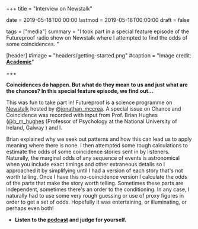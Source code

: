 +++
title = "Interview on Newstalk"

date = 2019-05-18T00:00:00
lastmod = 2019-05-18T00:00:00
draft = false

tags = ["media"]
summary = "I took part in a special feature episode of the Futureproof radio show on Newstalk where I attempted to find the odds of some coincidences. "

[header]
#image = "headers/getting-started.png"
#caption = "Image credit: [**Academic**](https://github.com/gcushen/hugo-academic/)"

+++

**Coincidences do happen.
But what do they mean to us and just what are the chances?
In this special feature episode, we find out...**

This was fun to take part in! Futureproof is a science programme on [Newstalk](https://www.newstalk.com)
hosted by [@jonathan_mccrea](https://twitter.com/jonathan_mccrea). A special issue on Chance and Coincidence
was recorded with input from Prof. Brian Hughes ([@b_m_hughes](https://twitter.com/b_m_hughes) (Professor of Psychology at the National University of Ireland, Galway ) and I. 

Brian explained why we seek out patterns and how this can lead us to apply meaning where there is none. 
I then attempted some rough calculations to estimate the odds of some coincidence stories sent in by listeners. 
Naturally, the marginal odds of any sequence of events is astronomical when you include exact timings and other extraneous details
so I approached it by simplifying until I had a version of each story that's not worth telling. Once I have this no-coincidence 
version I calculate the odds of the parts that make the story worth telling. Sometimes these parts are independent, sometimes there's
an order to the conditioning. In any case, I naturally had to use some very rough guessing or use of proxy figures in order to
get a set of odds. Hopefully it was entertaining, or illuminating, or perhaps even both!


- **Listen to the [podcast](https://www.newstalk.com/podcasts/futureproof-with-jonathan-mccrea/chances) and judge for yourself.**



